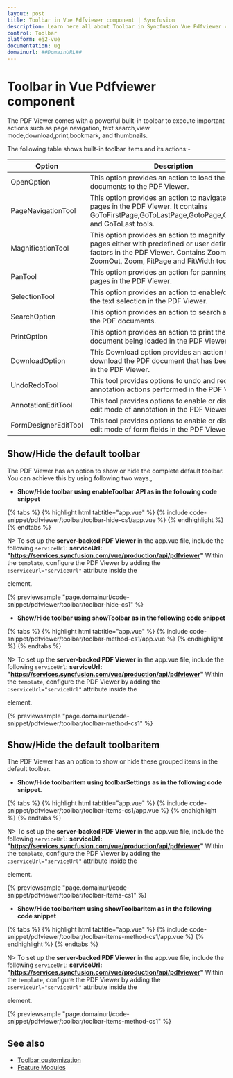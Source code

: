 ```yaml
---
layout: post
title: Toolbar in Vue Pdfviewer component | Syncfusion
description: Learn here all about Toolbar in Syncfusion Vue Pdfviewer component of Syncfusion Essential JS 2 and more.
control: Toolbar 
platform: ej2-vue
documentation: ug
domainurl: ##DomainURL##
---
```


# Toolbar in Vue Pdfviewer component

The PDF Viewer comes with a powerful built-in toolbar to execute important actions such as page navigation, text search,view mode,download,print,bookmark, and thumbnails.

The following table shows built-in toolbar items and its actions:-

| Option | Description |
|---|---|
| OpenOption | This option provides an action to load the PDF documents to the PDF Viewer.|
| PageNavigationTool | This option provides an action to navigate the pages in the PDF Viewer. It contains GoToFirstPage,GoToLastPage,GotoPage,GoToNext, and GoToLast tools.|
| MagnificationTool |This option provides an action to magnify the pages either with predefined or user defined zoom factors in the PDF Viewer. Contains ZoomIn, ZoomOut, Zoom, FitPage and FitWidth tools|
| PanTool | This option provides an action for panning the pages in the PDF Viewer.|
| SelectionTool | This option provides an action to enable/disable the text selection in the PDF Viewer.|
| SearchOption | This option provides an action to search a word in the PDF documents.|
| PrintOption | This option provides an action to print the PDF document being loaded in the PDF Viewer.|
| DownloadOption |This Download option provides an action to download the PDF document that has been loaded in the PDF Viewer.|
| UndoRedoTool | This tool provides options to undo and redo the annotation actions performed in the PDF Viewer.|
| AnnotationEditTool | This tool provides options to enable or disable the edit mode of annotation in the PDF Viewer.|
| FormDesignerEditTool | This tool provides options to enable or disable the edit mode of form fields in the PDF Viewer.|

## Show/Hide the default toolbar

The PDF Viewer has an option to show or hide the complete default toolbar. You can achieve this by using following two ways.,

* **Show/Hide toolbar using enableToolbar API as in the following code snippet**

{% tabs %}
{% highlight html tabtitle="app.vue" %}
{% include code-snippet/pdfviewer/toolbar/toolbar-hide-cs1/app.vue %}
{% endhighlight %}
{% endtabs %}

N> To set up the **server-backed PDF Viewer** in the app.vue file, include the following `serviceUrl`:
**serviceUrl: "https://services.syncfusion.com/vue/production/api/pdfviewer"**
Within the `template`, configure the PDF Viewer by adding the `:serviceUrl="serviceUrl"` attribute inside the <div> element.

{% previewsample "page.domainurl/code-snippet/pdfviewer/toolbar/toolbar-hide-cs1" %}

* **Show/Hide toolbar using showToolbar as in the following code snippet**

{% tabs %}
{% highlight html tabtitle="app.vue" %}
{% include code-snippet/pdfviewer/toolbar/toolbar-method-cs1/app.vue %}
{% endhighlight %}
{% endtabs %}

N> To set up the **server-backed PDF Viewer** in the app.vue file, include the following `serviceUrl`:
**serviceUrl: "https://services.syncfusion.com/vue/production/api/pdfviewer"**
Within the `template`, configure the PDF Viewer by adding the `:serviceUrl="serviceUrl"` attribute inside the <div> element.    

{% previewsample "page.domainurl/code-snippet/pdfviewer/toolbar/toolbar-method-cs1" %}

## Show/Hide the default toolbaritem

The PDF Viewer has an option to show or hide these grouped items in the default toolbar.

* **Show/Hide toolbaritem using toolbarSettings as in the following code snippet.**

{% tabs %}
{% highlight html tabtitle="app.vue" %}
{% include code-snippet/pdfviewer/toolbar/toolbar-items-cs1/app.vue %}
{% endhighlight %}
{% endtabs %}

N> To set up the **server-backed PDF Viewer** in the app.vue file, include the following `serviceUrl`:
**serviceUrl: "https://services.syncfusion.com/vue/production/api/pdfviewer"**
Within the `template`, configure the PDF Viewer by adding the `:serviceUrl="serviceUrl"` attribute inside the <div> element.

{% previewsample "page.domainurl/code-snippet/pdfviewer/toolbar/toolbar-items-cs1" %}

* **Show/Hide toolbaritem using showToolbaritem as in the following code snippet**

{% tabs %}
{% highlight html tabtitle="app.vue" %}
{% include code-snippet/pdfviewer/toolbar/toolbar-items-method-cs1/app.vue %}
{% endhighlight %}
{% endtabs %}

N> To set up the **server-backed PDF Viewer** in the app.vue file, include the following `serviceUrl`:
**serviceUrl: "https://services.syncfusion.com/vue/production/api/pdfviewer"**
Within the `template`, configure the PDF Viewer by adding the `:serviceUrl="serviceUrl"` attribute inside the <div> element.      

  {% previewsample "page.domainurl/code-snippet/pdfviewer/toolbar/toolbar-items-method-cs1" %}
    
## See also

* [Toolbar customization](./how-to/toolbar-customization)
* [Feature Modules](./feature-module)
